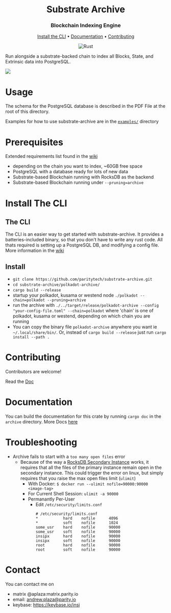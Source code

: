 <div align="center">

# Substrate Archive
### Blockchain Indexing Engine

[Install the CLI](#install-the-cli) • [Documentation](#documentation) • [Contributing](#contributing) 

![Rust](https://github.com/paritytech/substrate-archive/workflows/Rust/badge.svg)

</div>

Run alongside a substrate-backed chain to index all Blocks, State, and Extrinsic data into PostgreSQL.

![](https://i.imgur.com/1eOkKvo.gif)

# Usage
The schema for the PostgreSQL database is described in the PDF File at the root of this directory.

Examples for how to use substrate-archive are in the [`examples/`](https://github.com/paritytech/substrate-archive/tree/master/archive/examples) directory

# Prerequisites 
Extended requirements list found in the [wiki](https://github.com/paritytech/substrate-archive/wiki/)
- depending on the chain you want to index, ~60GB free space
- PostgreSQL with a database ready for lots of new data
- Substrate-based Blockchain running with RocksDB as the backend
- Substrate-based Blockchain running under `--pruning=archive`

# Install The CLI

## The CLI
The CLI is an easier way to get started with substrate-archive. It provides a batteries-included binary, so that you don't have to write any rust code. All thats required is setting up a PostgreSQL DB, and modifying a config file. More information in the [wiki](https://github.com/paritytech/substrate-archive/wiki)

## Install

- `git clone https://github.com/paritytech/substrate-archive.git`
- `cd substrate-archive/polkadot-archive/`
- `cargo build --release`
- startup your polkadot, kusama or westend node `./polkadot --chain=polkadot --pruning=archive`
- run the archive with `./../target/release/polkadot-archive --config "your-config-file.toml" --chain=polkadot` where 'chain' is one of polkadot, kusama or westend, depending on which chain you are running
- You can copy the binary file `polkadot-archive` anywhere you want ie `~/.local/share/bin/`. Or, instead of `cargo build --release` just run `cargo install --path .`

# Contributing
Contributors are welcome!

Read the [Doc](https://github.com/paritytech/substrate-archive/blob/master/CONTRIBUTING.md) 

# Documentation

You can build the documentation for this crate by running `cargo doc` in the `archive` directory.
More Docs [here]( https://github.com/paritytech/substrate-archive/wiki)

# Troubleshooting
- Archive fails to start with a `too many open files` error
  - Because of the way a [RocksDB Secondary Instance](https://github.com/facebook/rocksdb/wiki/Secondary-instance) works, it requires that all the files of the primary instance remain open in the secondary instance. This could trigger the error on linux, but simply requires that you raise the max open files limit (`ulimit`)
    - With Docker: `$ docker run --ulimit nofile=90000:90000 <image-tag>`
    - For Current Shell Session: `ulimit -a 90000`
    - Permanantly Per-User
      - Edit `/etc/security/limits.conf`
        ```
        # /etc/security/limits.conf
        *           hard    nofile      4096
        *           soft    nofile      1024
        some_usr    hard    nofile      90000
        some_usr    soft    nofile      90000
        insipx      hard    nofile      90000
        insipx      soft    nofile      90000
        root        hard    nofile      90000
        root        soft    nofile      90000
        ```
  

# Contact

You can contact me on
 - matrix @aplaza:matrix.parity.io
 - email: andrew.plaza@parity.io
 - keybase: https://keybase.io/insi

[contribution]: CONTRIBUTING.md
